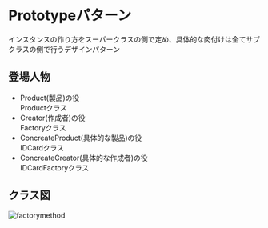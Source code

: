 # Prototypeパターン
インスタンスの作り方をスーパークラスの側で定め、具体的な肉付けは全てサブクラスの側で行うデザインパターン

## 登場人物
- Product(製品)の役  
Productクラス
- Creator(作成者)の役  
Factoryクラス
- ConcreateProduct(具体的な製品)の役  
IDCardクラス
- ConcreateCreator(具体的な作成者)の役  
IDCardFactoryクラス

## クラス図
![factorymethod](https://user-images.githubusercontent.com/11749585/34570222-6e285120-f1ae-11e7-9068-6b59389f7874.jpg)
